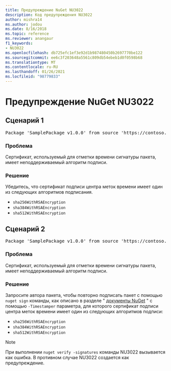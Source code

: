 ```yaml
---
title: Предупреждение NuGet NU3022
description: Код предупреждения NU3022
author: mishra14
ms.author: jodou
ms.date: 8/16/2018
ms.topic: reference
ms.reviewer: anangaur
f1_keywords:
- NU3022
ms.openlocfilehash: db725efc1ef3e92d1b987480450b2697770be122
ms.sourcegitcommit: ee6c3f203648a5561c809db54ebeb1d0f0598b68
ms.translationtype: MT
ms.contentlocale: ru-RU
ms.lasthandoff: 01/26/2021
ms.locfileid: "98779833"
---
```

# <a name="nuget-warning-nu3022"></a>Предупреждение NuGet NU3022

## <a name="scenario-1"></a>Сценарий 1

<pre>Package 'SamplePackage v1.0.0' from source 'https://contoso.com/index.json': The primary signature's timestamp certificate has an unsupported signature algorithm.</pre>

### <a name="issue"></a>Проблема

Сертификат, используемый для отметки времени сигнатуры пакета, имеет неподдерживаемый алгоритм подписи.


### <a name="solution"></a>Решение

Убедитесь, что сертификат подписи центра меток времени имеет один из следующих алгоритмов подписания. 
* `sha256WithRSAEncryption`
* `sha384WithRSAEncryption`
* `sha512WithRSAEncryption`



## <a name="scenario-2"></a>Сценарий 2

<pre>Package 'SamplePackage v1.0.0' from source 'https://contoso.com/index.json': The timestamp certificate has an unsupported signature algorithm (SHA1). The following algorithms are supported: SHA256RSA, SHA384RSA, SHA512RSA.</pre>

### <a name="issue"></a>Проблема

Сертификат, используемый для отметки времени сигнатуры пакета, имеет неподдерживаемый алгоритм подписи.


### <a name="solution"></a>Решение

Запросите автора пакета, чтобы повторно подписать пакет с помощью `nuget sign` команды, как описано в разделе " [документы NuGet](../../create-packages/sign-a-package.md) " с помощью `-Timestamper` параметра, для которого сертификат подписи центра меток времени имеет один из следующих алгоритмов подписи:
* `sha256WithRSAEncryption`
* `sha384WithRSAEncryption`
* `sha512WithRSAEncryption`


> [!Note]
> При выполнении `nuget verify -signatures` команды NU3022 вызывается как ошибка. В противном случае NU3022 создается как предупреждение.
